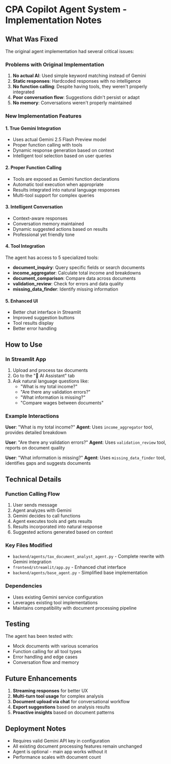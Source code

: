 # CPA Copilot Agent System - Implementation Notes

## What Was Fixed

The original agent implementation had several critical issues:

### Problems with Original Implementation
1. **No actual AI**: Used simple keyword matching instead of Gemini
2. **Static responses**: Hardcoded responses with no intelligence
3. **No function calling**: Despite having tools, they weren't properly integrated
4. **Poor conversation flow**: Suggestions didn't persist or adapt
5. **No memory**: Conversations weren't properly maintained

### New Implementation Features

#### 1. **True Gemini Integration**
- Uses actual Gemini 2.5 Flash Preview model
- Proper function calling with tools
- Dynamic response generation based on context
- Intelligent tool selection based on user queries

#### 2. **Proper Function Calling**
- Tools are exposed as Gemini function declarations
- Automatic tool execution when appropriate
- Results integrated into natural language responses
- Multi-tool support for complex queries

#### 3. **Intelligent Conversation**
- Context-aware responses
- Conversation memory maintained
- Dynamic suggested actions based on results
- Professional yet friendly tone

#### 4. **Tool Integration**
The agent has access to 5 specialized tools:

- **document_inquiry**: Query specific fields or search documents
- **income_aggregator**: Calculate total income and breakdowns
- **document_comparison**: Compare data across documents
- **validation_review**: Check for errors and data quality
- **missing_data_finder**: Identify missing information

#### 5. **Enhanced UI**
- Better chat interface in Streamlit
- Improved suggestion buttons
- Tool results display
- Better error handling

## How to Use

### In Streamlit App
1. Upload and process tax documents
2. Go to the "🤖 AI Assistant" tab
3. Ask natural language questions like:
   - "What is my total income?"
   - "Are there any validation errors?"
   - "What information is missing?"
   - "Compare wages between documents"

### Example Interactions

**User**: "What is my total income?"
**Agent**: Uses `income_aggregator` tool, provides detailed breakdown

**User**: "Are there any validation errors?"
**Agent**: Uses `validation_review` tool, reports on document quality

**User**: "What information is missing?"
**Agent**: Uses `missing_data_finder` tool, identifies gaps and suggests documents

## Technical Details

### Function Calling Flow
1. User sends message
2. Agent analyzes with Gemini
3. Gemini decides to call functions
4. Agent executes tools and gets results
5. Results incorporated into natural response
6. Suggested actions generated based on context

### Key Files Modified
- `backend/agents/tax_document_analyst_agent.py` - Complete rewrite with Gemini integration
- `frontend/streamlit/app.py` - Enhanced chat interface
- `backend/agents/base_agent.py` - Simplified base implementation

### Dependencies
- Uses existing Gemini service configuration
- Leverages existing tool implementations
- Maintains compatibility with document processing pipeline

## Testing

The agent has been tested with:
- Mock documents with various scenarios
- Function calling for all tool types
- Error handling and edge cases
- Conversation flow and memory

## Future Enhancements

1. **Streaming responses** for better UX
2. **Multi-turn tool usage** for complex analysis
3. **Document upload via chat** for conversational workflow
4. **Export suggestions** based on analysis results
5. **Proactive insights** based on document patterns

## Deployment Notes

- Requires valid Gemini API key in configuration
- All existing document processing features remain unchanged
- Agent is optional - main app works without it
- Performance scales with document count
